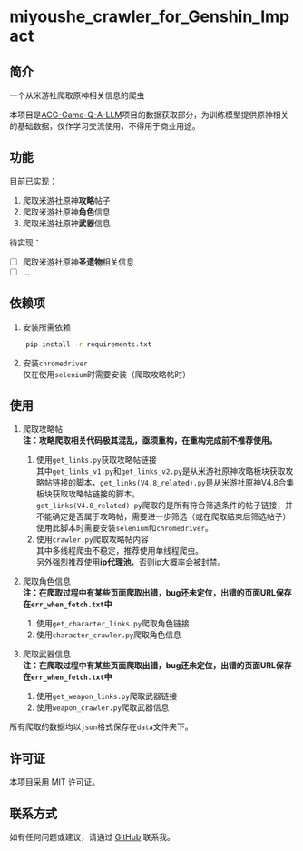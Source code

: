 # miyoushe_crawler_for_Genshin_Impact

## 简介
一个从米游社爬取原神相关信息的爬虫  

本项目是[ACG-Game-Q-A-LLM](https://github.com/Whale-Dolphin/ACG-Game-Q-A-LLM)项目的数据获取部分，为训练模型提供原神相关的基础数据，仅作学习交流使用，不得用于商业用途。

## 功能
目前已实现：
1. 爬取米游社原神**攻略**帖子
2. 爬取米游社原神**角色**信息
3. 爬取米游社原神**武器**信息

待实现：  
-[ ] 爬取米游社原神**圣遗物**相关信息
-[ ] ...

## 依赖项
1. 安装所需依赖
```bash
    pip install -r requirements.txt
```
2. 安装`chromedriver`  
    仅在使用`selenium`时需要安装（爬取攻略帖时）

## 使用
1. 爬取攻略帖  
    **注：攻略爬取相关代码极其混乱，亟须重构，在重构完成前不推荐使用。**
   1. 使用`get_links.py`获取攻略帖链接  
   其中`get_links_v1.py`和`get_links_v2.py`是从米游社原神攻略板块获取攻略帖链接的脚本，`get_links(V4.8_related).py`是从米游社原神V4.8合集板块获取攻略帖链接的脚本。  
   `get_links(V4.8_related).py`爬取的是所有符合筛选条件的帖子链接，并不能确定是否属于攻略帖，需要进一步筛选（或在爬取结束后筛选帖子）
    使用此脚本时需要安装`selenium`和`chromedriver`。
   2. 使用`crawler.py`爬取攻略帖内容  
   其中多线程爬虫不稳定，推荐使用单线程爬虫。  
   另外强烈推荐使用**ip代理池**，否则ip大概率会被封禁。

2. 爬取角色信息  
    **注：在爬取过程中有某些页面爬取出错，bug还未定位，出错的页面URL保存在`err_when_fetch.txt`中**
   1. 使用`get_character_links.py`爬取角色链接
   2. 使用`character_crawler.py`爬取角色信息  

3. 爬取武器信息  
    **注：在爬取过程中有某些页面爬取出错，bug还未定位，出错的页面URL保存在`err_when_fetch.txt`中** 
   1. 使用`get_weapon_links.py`爬取武器链接
   2. 使用`weapon_crawler.py`爬取武器信息

所有爬取的数据均以`json`格式保存在`data`文件夹下。

## 许可证
本项目采用 MIT 许可证。

## 联系方式
如有任何问题或建议，请通过 [GitHub](https://github.com/sundowner00) 联系我。